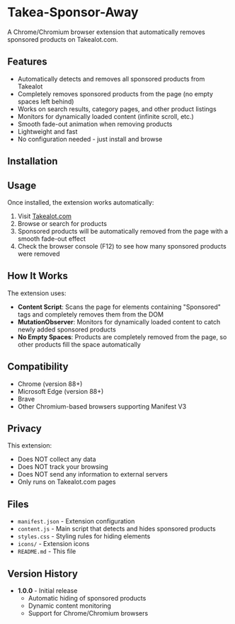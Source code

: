 # Takea-Sponsor-Away

A Chrome/Chromium browser extension that automatically removes sponsored products on Takealot.com.

## Features

- Automatically detects and removes all sponsored products from Takealot
- Completely removes sponsored products from the page (no empty spaces left behind)
- Works on search results, category pages, and other product listings
- Monitors for dynamically loaded content (infinite scroll, etc.)
- Smooth fade-out animation when removing products
- Lightweight and fast
- No configuration needed - just install and browse

## Installation

## Usage

Once installed, the extension works automatically:

1. Visit [Takealot.com](https://www.takealot.com/)
2. Browse or search for products
3. Sponsored products will be automatically removed from the page with a smooth fade-out effect
4. Check the browser console (F12) to see how many sponsored products were removed

## How It Works

The extension uses:
- **Content Script**: Scans the page for elements containing "Sponsored" tags and completely removes them from the DOM
- **MutationObserver**: Monitors for dynamically loaded content to catch newly added sponsored products
- **No Empty Spaces**: Products are completely removed from the page, so other products fill the space automatically

## Compatibility

- Chrome (version 88+)
- Microsoft Edge (version 88+)
- Brave
- Other Chromium-based browsers supporting Manifest V3

## Privacy

This extension:
- Does NOT collect any data
- Does NOT track your browsing
- Does NOT send any information to external servers
- Only runs on Takealot.com pages

## Files

- `manifest.json` - Extension configuration
- `content.js` - Main script that detects and hides sponsored products
- `styles.css` - Styling rules for hiding elements
- `icons/` - Extension icons
- `README.md` - This file

## Version History

- **1.0.0** - Initial release
  - Automatic hiding of sponsored products
  - Dynamic content monitoring
  - Support for Chrome/Chromium browsers

